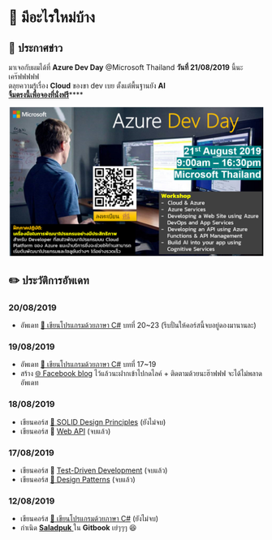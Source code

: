 # 📰 มีอะไรใหม่บ้าง

## 📣 ประกาศข่าว

มาเจอกับผมได้ที่ **Azure Dev Day** @Microsoft Thailand **วันที่ 21/08/2019** นี้นะเคร๊ฟฟฟฟฟ  
ตลุยความรู้เรื่อง **Cloud** ของขา dev เบย ตั้งแต่พื้นฐานยัง **AI**  
[**จิ้มตรงนี้เพื่อจองที่นั่งฟรี**](https://www.microsoftevents.com/profile/form/index.cfm?PKformID=0x7527554abcd&fbclid=IwAR0hJYbWxSbtNhgOz_5FRRMrvRD3Wn6cpb_9Ty4vgwOgQ8KkZCbN9Gl3PJ0)\*\*\*\*

![](.gitbook/assets/image%20%282%29.png)

## ✏️ ประวัติการอัพเดท

### 20/08/2019

* อัพเดท [👶 เขียนโปรแกรมด้วยภาษา C\#](https://saladpuk.gitbook.io/learn/beginner-1/csharp101) บทที่ 20~23 \(รีบปั่นให้คอร์สนี้จบอยู่ดองมานานละ\)

### 19/08/2019

* อัพเดท [👶 เขียนโปรแกรมด้วยภาษา C\#](https://saladpuk.gitbook.io/learn/beginner-1/csharp101) บทที่ 17~19
* สร้าง [🌐 Facebook blog](https://www.facebook.com/mr.saladpuk) ไว้แล้วนะฝากเข้าไปกดไลค์ + ติดตามด้วยนะฮ๊าฟฟฟ จะได้ไม่พลาดอัพเดท

### 18/08/2019

* เขียนคอร์ส [👶 SOLID Design Principles](https://saladpuk.gitbook.io/learn/basic/solid) \(ยังไม่จบ\)
* เขียนคอร์ส 👦 [Web API](https://saladpuk.gitbook.io/learn/web/web-api-101) \(จบแล้ว\)

### 17/08/2019

* เขียนคอร์ส 👦 [Test-Driven Development](https://saladpuk.gitbook.io/learn/software-testing/test-driven-development) \(จบแล้ว\)
* เขียนคอร์ส [🤴 Design Patterns](https://saladpuk.gitbook.io/learn/software-design/designpatterns) \(จบแล้ว\)

### 12/08/2019

* เขียนคอร์ส [👶 เขียนโปรแกรมด้วยภาษา C\#](https://saladpuk.gitbook.io/learn/beginner-1/csharp101) \(ยังไม่จบ\)
* กำเนิด [**Saladpuk** ](http://saladpuk.com)ใน **Gitbook** เย่ๆๆๆ 😆



